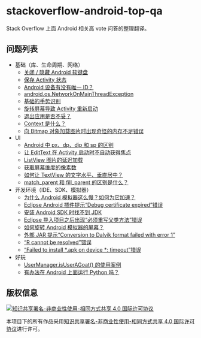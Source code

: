 # stackoverflow-android-top-qa

Stack Overflow 上面 Android 相关高 vote 问答的整理翻译。

## 问题列表

 - 基础（库、生命周期、网络）
   - [关闭 / 隐藏 Android 软键盘](https://github.com/7bitex/stackoverflow-android-top-qa/blob/master/contents/close-hide-the-android-soft-keyboard.md)
   - [保存 Activity 状态](https://github.com/7bitex/stackoverflow-android-top-qa/blob/master/contents/saving-activity-state-in-android.md)
   - [Android 设备有没有唯一 ID？](https://github.com/7bitex/stackoverflow-android-top-qa/blob/master/contents/is-there-a-unique-android-device-id.md)
   - [android.os.NetworkOnMainThreadException](https://github.com/7bitex/stackoverflow-android-top-qa/blob/master/contents/android-os-networkonmainthreadexception.md)
   - [基础的手势识别](https://github.com/7bitex/stackoverflow-android-top-qa/blob/master/contents/android-basic-gesture-detection.md)
   - [旋转屏幕导致 Activity 重新启动](https://github.com/7bitex/stackoverflow-android-top-qa/blob/master/contents/activity-restart-on-rotation-android.md)
   - [退出应用是否不妥？](https://github.com/7bitex/stackoverflow-android-top-qa/blob/master/contents/quitting-an-application-is-that-frowned-upon.md)
   - [Context 是什么？](https://github.com/7bitex/stackoverflow-android-top-qa/blob/master/contents/what-is-context-in-android.md)
   - [向 Bitmap 对象加载图片时出现奇怪的内存不足错误](https://github.com/7bitex/stackoverflow-android-top-qa/blob/master/contents/strange-out-of-memory-issue-while-loading-an-image-to-a-bitmap-object.md)
 - UI
   - [Android 中 px、dp、dip 和 sp 的区别](https://github.com/7bitex/stackoverflow-android-top-qa/blob/master/contents/difference-between-px-dp-dip-and-sp-in-android.md)
   - [让 EditText 在 Activity 启动时不自动获得焦点](https://github.com/7bitex/stackoverflow-android-top-qa/blob/master/contents/stop-edittext-from-gaining-focus-at-activity-startup.md)
   - [ListView 图片的延迟加载](https://github.com/7bitex/stackoverflow-android-top-qa/blob/master/contents/lazy-load-of-images-in-listview.md)
   - [获取屏幕维度的像素数](https://github.com/7bitex/stackoverflow-android-top-qa/blob/master/contents/get-screen-dimensions-in-pixels.md)
   - [如何让 TextView 的文字水平、垂直居中？](https://github.com/7bitex/stackoverflow-android-top-qa/blob/master/contents/how-do-i-center-text-horizontally-and-vertically-in-a-textview-in-android.md)
   - [match_parent 和 fill_parent 的区别是什么？](https://github.com/7bitex/stackoverflow-android-top-qa/blob/master/contents/what-is-the-difference-between-match-parent-and-fill-parent.md)
 - 开发环境（IDE、SDK、模拟器）
   - [为什么 Android 模拟器这么慢？如何为它加速？](https://github.com/7bitex/stackoverflow-android-top-qa/blob/master/contents/why-is-the-android-emulator-so-slow-how-can-we-speed-up-the-android-emulator.md)
   - [Eclipse Android 插件提示“Debug certificate expired”错误](https://github.com/7bitex/stackoverflow-android-top-qa/blob/master/contents/debug-certificate-expired-error-in-eclipse-android-plugins.md)
   - [安装 Android SDK 时找不到 JDK](https://github.com/7bitex/stackoverflow-android-top-qa/blob/master/contents/android-sdk-installation-doesnt-find-jdk.md)
   - [Eclipse 导入项目之后出现“必须重写父类方法”错误](https://github.com/7bitex/stackoverflow-android-top-qa/blob/master/contents/must-override-a-superclass-method-errors-after-importing-a-project-into-eclipse.md)
   - [如何旋转 Android 模拟器的屏幕？](https://github.com/7bitex/stackoverflow-android-top-qa/blob/master/contents/how-to-rotate-the-android-emulator-display.md)
   - [外部 JAR 提示“Conversion to Dalvik format failed with error 1”](https://github.com/7bitex/stackoverflow-android-top-qa/blob/master/contents/conversion-to-dalvik-format-failed-with-error-1-on-external-jar.md)
   - [“R cannot be resolved”错误](https://github.com/7bitex/stackoverflow-android-top-qa/blob/master/contents/r-cannot-be-resolved-android-error.md)
   - [“Failed to install *.apk on device *: timeout”错误](https://github.com/7bitex/stackoverflow-android-top-qa/blob/master/contents/android-error-failed-to-install-apk-on-device-timeout.md)
 - 好玩
   - [UserManager.isUserAGoat() 的使用案例](https://github.com/7bitex/stackoverflow-android-top-qa/blob/master/contents/proper-use-cases-for-android-usermanager-isuseragoat.md)
   - [有办法在 Android 上面运行 Python 吗？](https://github.com/7bitex/stackoverflow-android-top-qa/blob/master/contents/is-there-a-way-to-run-python-on-android.md)

## 版权信息

[![知识共享署名-非商业性使用-相同方式共享 4.0 国际许可协议](https://i.creativecommons.org/l/by-nc-sa/4.0/88x31.png)](http://creativecommons.org/licenses/by-nc-sa/4.0/)

本项目下的所有作品采用[知识共享署名-非商业性使用-相同方式共享 4.0 国际许可协议](http://creativecommons.org/licenses/by-nc-sa/4.0/)进行许可。
